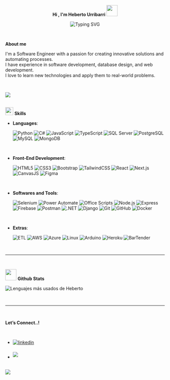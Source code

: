 <p align="center">
  <strong> Hi , I'm Heberto Urribarri </strong><img src="https://media.giphy.com/media/hvRJCLFzcasrR4ia7z/giphy.gif" width="35">
</p>
<!--  -->
<p align="center">
  <img src="https://readme-typing-svg.demolab.com?font=Time+New+Roman&weight=600&pause=100&size=30&color=cyan&center=true&vCenter=true&width=600&lines=Software+development+%3C%2F%3E;Freelance+%F0%9F%91%A8%F0%9F%8F%BB%E2%80%8D%F0%9F%92%BB;Software+Engineer+%3C%2F%3E;Automation+Engineer+%E2%96%B6%EF%B8%8F;Database+design+%F0%9F%92%BE;Web+development+%F0%9F%8C%90" alt="Typing SVG">
</p>
<br>
<p id="-about-me">
  <strong>About me</strong>
</p>
<p style="display: none;"><picture><img alt="Night Coding" src="" align="right"></picture></p>
<p>
  I'm a Software Engineer with a passion for creating innovative solutions and automating processes. <br/>
  I have experience in software development, database design, and web development. <br/>
  I love to learn new technologies and apply them to real-world problems.
</p>
<br>
<p><img src="https://user-images.githubusercontent.com/73097560/115834477-dbab4500-a447-11eb-908a-139a6edaec5c.gif"><br><br></p>
<p id="-skills"><img src="https://media2.giphy.com/media/QssGEmpkyEOhBCb7e1/giphy.gif?cid=ecf05e47a0n3gi1bfqntqmob8g9aid1oyj2wr3ds3mg700bl&amp;rid=giphy.gif" width="25">
<strong> Skills</strong>
</p>
<p align="center">
</p><ul>
<li>
<p><strong>Languages</strong>:</p>
<p>
  <img src="https://img.shields.io/badge/Python-14354C?style=for-the-badge&logo=python&logoColor=white" alt="Python">
  <img src="https://img.shields.io/badge/C%23-68217A?style=for-the-badge&logo=c-sharp&logoColor=white" alt="C#">
  <img src="https://img.shields.io/badge/JavaScript-F7DF1E?style=for-the-badge&logo=javascript&logoColor=black" alt="JavaScript">
  <img src="https://img.shields.io/badge/TypeScript-007ACC?style=for-the-badge&logo=typescript&logoColor=white" alt="TypeScript">
  <img src="https://img.shields.io/badge/SQL%20Server-CC2927?style=for-the-badge&logo=microsoft-sql-server&logoColor=white" alt="SQL Server">
  <img src="https://img.shields.io/badge/PostgreSQL-336791?style=for-the-badge&logo=postgresql&logoColor=white" alt="PostgreSQL">
  <img src="https://img.shields.io/badge/MySQL-4479A1?style=for-the-badge&logo=mysql&logoColor=white" alt="MySQL">
  <img src="https://img.shields.io/badge/MongoDB-47A248?style=for-the-badge&logo=mongodb&logoColor=white" alt="MongoDB">
</p>
</li>
</ul>
<br>   
<ul>
<li>
<p><strong>Front-End Development</strong>:</p>
<p>
  <img src="https://img.shields.io/badge/HTML5-E34F26?style=for-the-badge&logo=html5&logoColor=white" alt="HTML5">
  <img src="https://img.shields.io/badge/CSS3-264DE4?style=for-the-badge&logo=css3&logoColor=white" alt="CSS3">
  <img src="https://img.shields.io/badge/Bootstrap-7952B3?style=for-the-badge&logo=bootstrap&logoColor=white" alt="Bootstrap">
  <img src="https://img.shields.io/badge/TailwindCSS-06B6D4?style=for-the-badge&logo=tailwind-css&logoColor=white" alt="TailwindCSS">
  <img src="https://img.shields.io/badge/React-61DAFB?style=for-the-badge&logo=react&logoColor=black" alt="React">
  <img src="https://img.shields.io/badge/Next.js-000000?style=for-the-badge&logo=next.js&logoColor=white" alt="Next.js">
  <img src="https://img.shields.io/badge/CanvasJS-F7DF1E?style=for-the-badge&logo=javascript&logoColor=black" alt="CanvasJS">
  <img src="https://img.shields.io/badge/Figma-F24E1E?style=for-the-badge&logo=figma&logoColor=white" alt="Figma">
</p>
</li>
</ul>
<br>
<ul>
<li>
<p><strong>Softwares and Tools</strong>:</p>
<p>
  <img src="https://img.shields.io/badge/Selenium-43B02A?style=for-the-badge&logo=selenium&logoColor=white" alt="Selenium">
  <img src="https://img.shields.io/badge/Power%20Automate-0066FF?style=for-the-badge&logo=microsoft-power-automate&logoColor=white" alt="Power Automate">
  <img src="https://img.shields.io/badge/Office%20Scripts-0078D4?style=for-the-badge&logo=microsoft-office&logoColor=white" alt="Office Scripts">
  <img src="https://img.shields.io/badge/Node.js-339933?style=for-the-badge&logo=node.js&logoColor=white" alt="Node.js">
  <img src="https://img.shields.io/badge/Express-000000?style=for-the-badge&logo=express&logoColor=white" alt="Express">
  <img src="https://img.shields.io/badge/Firebase-FFCA28?style=for-the-badge&logo=firebase&logoColor=black" alt="Firebase">
  <img src="https://img.shields.io/badge/Postman-FF6C37?style=for-the-badge&logo=postman&logoColor=white" alt="Postman">
  <img src="https://img.shields.io/badge/.NET-512BD4?style=for-the-badge&logo=dotnet&logoColor=white" alt=".NET">
  <img src="https://img.shields.io/badge/Django-092E20?style=for-the-badge&logo=django&logoColor=white" alt="Django">
  <img src="https://img.shields.io/badge/Git-F05032?style=for-the-badge&logo=git&logoColor=white" alt="Git">
  <img src="https://img.shields.io/badge/GitHub-181717?style=for-the-badge&logo=github&logoColor=white" alt="GitHub">
  <img src="https://img.shields.io/badge/Docker-2496ED?style=for-the-badge&logo=docker&logoColor=white" alt="Docker">
</p>
</li>
</ul>
<br>
<ul>
<li>
<p><strong>Extras</strong>:</p>
<p>
  <img src="https://img.shields.io/badge/ETL-4B8BBE?style=for-the-badge&logo=databricks&logoColor=white" alt="ETL">
  <img src="https://img.shields.io/badge/AWS-232F3E?style=for-the-badge&logo=amazon-aws&logoColor=white" alt="AWS">
  <img src="https://img.shields.io/badge/Azure-0078D4?style=for-the-badge&logo=microsoft-azure&logoColor=white" alt="Azure">
  <img src="https://img.shields.io/badge/Linux-000000?style=for-the-badge&logo=linux&logoColor=white" alt="Linux">
  <img src="https://img.shields.io/badge/Arduino-00979D?style=for-the-badge&logo=arduino&logoColor=white" alt="Arduino">
  <img src="https://img.shields.io/badge/Heroku-430098?style=for-the-badge&logo=heroku&logoColor=white" alt="Heroku">
  <img src="https://img.shields.io/badge/BarTender-4B8BBE?style=for-the-badge&logo=platformdotsh&logoColor=white" alt="BarTender">
</p>
</li>
</ul>

<br>
<hr>
<br>

<p id="-github-stats"><img src="https://media.giphy.com/media/iY8CRBdQXODJSCERIr/giphy.gif" width="35">
  <strong> Github Stats </strong>
</p>
<p>
  <img src="https://github-readme-stats.vercel.app/api/top-langs/?username=0trebeh&layout=compact&langs_count=6&theme=dark" alt="Lenguajes más usados de Heberto" />
</p>

</div>

<br>
<hr>
<br>

<p id="-lets-connect"><strong> Let’s Connect..!</strong></p>
<br>
<ul>
<li>
<a href="https://www.linkedin.com/in/heberto-urribarri-2223601a8/" target="_blank">
<img src="https://img.shields.io/badge/linkedin-%2300acee.svg?color=405DE6&amp;style=for-the-badge&amp;logo=linkedin&amp;logoColor=white" alt="linkedin" style="margin-bottom: 5px;">
</a>
</li>
<br>
<li>
<a href="mailto:hebertourribarri2@gmail.com" target="_blank">
<img src="https://img.shields.io/badge/gmail-%23EA4335.svg?style=for-the-badge&amp;logo=gmail&amp;logoColor=white" t="mail" style="margin-bottom: 5px;">
</a>
</li>
</ul>
</div>
<br>
<img src="https://user-images.githubusercontent.com/73097560/115834477-dbab4500-a447-11eb-908a-139a6edaec5c.gif">
<br>
<br>
